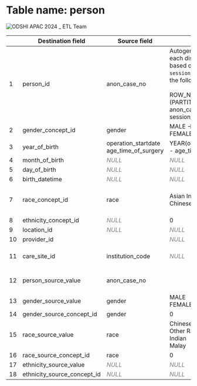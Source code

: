 # Table name: person

![ODSHI APAC 2024 _ ETL Team](https://github.com/user-attachments/assets/afbca30b-c915-46d1-9b44-3b81787352a6)

| | Destination field | Source field | Logic | Comment field |
| --- | --- | --- | --- | --- |
| 1 | person_id | anon_case_no | Autogenerated number for each distinct `anon_case_no` based on the earliest `session_startdate` using the following SQL code:<br><br>ROW_NUMBER() OVER (PARTITION BY anon_case_no ORDER BY session_startdate) | Ensure `anon_case_no` uniquely identifies individuals, as it's not unique in the source. Note: non-idempotent process. |
| 2 | gender_concept_id | gender | MALE -> 8507<br>FEMALE -> 8532 | |
| 3 | year_of_birth | operation_startdate<br>age_time_of_surgery | YEAR(operation_startdate) - age_time_of_surgery | |
| 4 | month_of_birth | <i style="color:gray;">NULL</i> | <i style="color:gray;">NULL</i> | |
| 5 | day_of_birth | <i style="color:gray;">NULL</i> | <i style="color:gray;">NULL</i> | |
| 6 | birth_datetime | <i style="color:gray;">NULL</i> | <i style="color:gray;">NULL</i> | |
| 7 | race_concept_id | race | Asian Indian -> 38003574<br>Chinese -> 38003579 | **In the source table, there is a 'Malay' race, but there is no standard `concept_id` that matches it.
| 8 | ethnicity_concept_id | <i style="color:gray;">NULL</i> | 0 | |
| 9 | location_id | <i style="color:gray;">NULL</i> | <i style="color:gray;">NULL</i> | |
| 10 | provider_id | | <i style="color:gray;">NULL</i> | |
| 11 | care_site_id | institution_code | <i style="color:gray;">NULL</i> | Need to join with care_site.care_site_source_value for the `care_site_id` |
| 12 | person_source_value | anon_case_no | | Ensure `anon_case_no` uniquely identifies individuals, as it's not unique in the source. |
| 13 | gender_source_value | gender | MALE<br>FEMALE | |
| 14 | gender_source_concept_id | gender | 0 | May omit |
| 15 | race_source_value | race | Chinese<br>Other Races<br>Indian<br>Malay | |
| 16 | race_source_concept_id | race | 0 | May omit |
| 17 | ethnicity_source_value | <i style="color:gray;">NULL</i> | <i style="color:gray;">NULL</i> | |
| 18 | ethnicity_source_concept_id | <i style="color:gray;">NULL</i> | <i style="color:gray;">NULL</i> | |